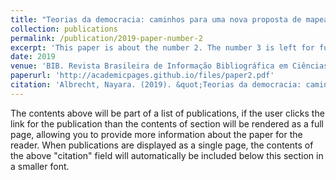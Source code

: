 ```yaml
---
title: "Teorias da democracia: caminhos para uma nova proposta de mapeamento"
collection: publications
permalink: /publication/2019-paper-number-2
excerpt: 'This paper is about the number 2. The number 3 is left for future work.'
date: 2019
venue: 'BIB. Revista Brasileira de Informação Bibliográfica em Ciências Sociais'
paperurl: 'http://academicpages.github.io/files/paper2.pdf'
citation: 'Albrecht, Nayara. (2019). &quot;Teorias da democracia: caminhos para uma nova proposta de mapeamento.&quot; <i>BIB. Revista Brasileira de Informação Bibliográfica em Ciências Sociais</i>. 1(2).'
---
```


The contents above will be part of a list of publications, if the user clicks the link for the publication than the contents of section will be rendered as a full page, allowing you to provide more information about the paper for the reader. When publications are displayed as a single page, the contents of the above "citation" field will automatically be included below this section in a smaller font.
